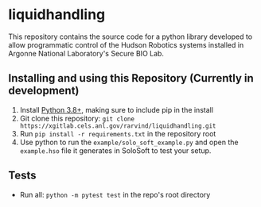 # liquidhandling

This repository contains the source code for a python library developed to allow programmatic control of the Hudson Robotics systems installed in Argonne National Laboratory's Secure BIO Lab.

## Installing and using this Repository (Currently in development)

1. Install [Python 3.8+](https://www.python.org/downloads/), making sure to include pip in the install
1. Git clone this repository: `git clone https://xgitlab.cels.anl.gov/rarvind/liquidhandling.git`
1. Run `pip install -r requirements.txt` in the repository root
1. Use python to run the `example/solo_soft_example.py` and open the `example.hso` file it generates in SoloSoft to test your setup.


## Tests

* Run all: `python -m pytest test` in the repo's root directory 